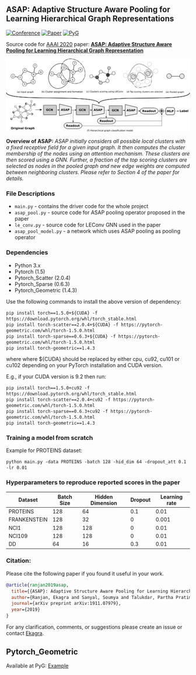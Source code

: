 ## ASAP: Adaptive Structure Aware Pooling for Learning Hierarchical Graph Representations

[![Conference](http://img.shields.io/badge/AAAI-2020-4b44ce.svg)](https://aaai.org/Conferences/AAAI-20/) [![Paper](http://img.shields.io/badge/Paper-arxiv.1911.07979-B31B1B.svg)](https://arxiv.org/abs/1911.07979) [![PyG](http://img.shields.io/badge/Example-Pytorch__Geometric_(PyG)-de5223.svg)](https://github.com/rusty1s/pytorch_geometric/blob/master/benchmark/kernel/asap.py)

Source code for [AAAI 2020](https://aaai.org/Conferences/AAAI-20/) paper: [**ASAP: Adaptive Structure Aware Pooling for Learning Hierarchical Graph Representation**](https://arxiv.org/abs/1911.07979)

![](./ASAP-overview.png)

**Overview of ASAP:** *ASAP initially considers all possible local clusters with a fixed receptive field for a given input graph. It then computes the cluster membership of the nodes using an attention mechanism. These clusters are then scored using a GNN. Further, a fraction of the top scoring clusters are selected as nodes in the pooled graph and new edge weights are computed between neighboring clusters. Please refer to Section 4 of the paper for details.*

### File Descriptions
* `main.py` - contains the driver code for the whole project
* `asap_pool.py` - source code for ASAP pooling operator proposed in the paper
* `le_conv.py` - source code for LEConv GNN used in the paper
* `asap_pool_model.py` - a network which uses ASAP pooling as pooling operator


### Dependencies

- Python 3.x
- Pytorch (1.5)
- Pytorch_Scatter (2.0.4)
- Pytorch_Sparse (0.6.3)
- Pytorch_Geometric (1.4.3)

Use the following commands to install the above version of dependency:
```
pip install torch==1.5.0+${CUDA} -f https://download.pytorch.org/whl/torch_stable.html
pip install torch-scatter==2.0.4+${CUDA} -f https://pytorch-geometric.com/whl/torch-1.5.0.html
pip install torch-sparse==0.6.3+${CUDA} -f https://pytorch-geometric.com/whl/torch-1.5.0.html
pip install torch-geometric==1.4.3
```
where where ${CUDA} should be replaced by either cpu, cu92, cu101 or cu102 depending on your PyTorch installation and CUDA version.

E.g., if your CUDA version is 9.2 then run:
```
pip install torch==1.5.0+cu92 -f https://download.pytorch.org/whl/torch_stable.html
pip install torch-scatter==2.0.4+cu92 -f https://pytorch-geometric.com/whl/torch-1.5.0.html
pip install torch-sparse==0.6.3+cu92 -f https://pytorch-geometric.com/whl/torch-1.5.0.html
pip install torch-geometric==1.4.3
```


### Training a model from scratch

Example for PROTEINS dataset:
```
python main.py -data PROTEINS -batch 128 -hid_dim 64 -dropout_att 0.1 -lr 0.01
```

### Hyperparameters to reproduce reported scores in the paper

| Dataset | Batch Size | Hidden Dimension | Dropout | Learning rate |
|---|---|---|---|---|
| PROTEINS | 128 | 64 | 0.1| 0.01 |
| FRANKENSTEIN | 128 | 32 | 0 | 0.001 |
| NCI1 | 128 | 128 | 0 | 0.01 |
| NCI109 | 128 | 128 | 0 | 0.01 |
| DD | 64 | 16 | 0.3 | 0.01 |

### Citation:
Please cite the following paper if you found it useful in your work.


```bibtex
@article{ranjan2019asap,
  title={{ASAP}: Adaptive Structure Aware Pooling for Learning Hierarchical Graph Representations},
  author={Ranjan, Ekagra and Sanyal, Soumya and Talukdar, Partha Pratim},
  journal={arXiv preprint arXiv:1911.07979},
  year={2019}
}
```
For any clarification, comments, or suggestions please create an issue or contact [Ekagra](mailto:ekagra.ranjan@gmail.com).

## Pytorch_Geometric
Available at PyG: [Example](https://github.com/rusty1s/pytorch_geometric/blob/master/benchmark/kernel/asap.py)
